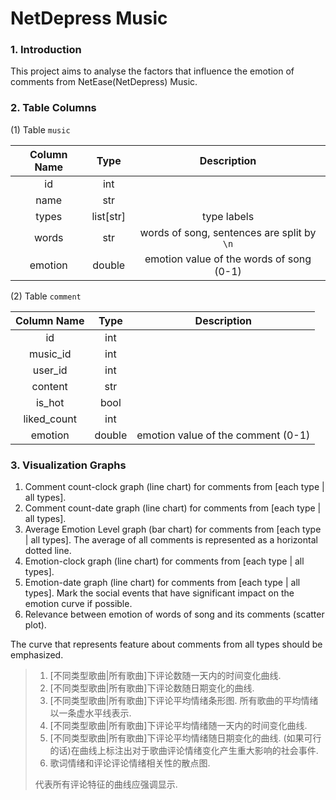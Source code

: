 # NetDepress Music

### 1. Introduction

This project aims to analyse the factors that influence the emotion of comments from NetEase(NetDepress) Music.







### 2. Table Columns

(1) Table `music`

| Column Name |   Type    |                Description                 |
| :---------: | :-------: | :----------------------------------------: |
|     id      |    int    |                                            |
|    name     |    str    |                                            |
|    types    | list[str] |                type labels                 |
|    words    |    str    | words of song, sentences are split by `\n` |
|   emotion   |  double   |  emotion value of the words of song (0-1)  |

(2) Table `comment`

| Column Name |  Type  |            Description             |
| :---------: | :----: | :--------------------------------: |
|     id      |  int   |                                    |
|  music_id   |  int   |                                    |
|   user_id   |  int   |                                    |
|   content   |  str   |                                    |
|   is_hot    |  bool  |                                    |
| liked_count |  int   |                                    |
|   emotion   | double | emotion value of the comment (0-1) |







### 3. Visualization Graphs

1. Comment count-clock graph (line chart) for comments from [each type | all types].
2. Comment count-date graph (line chart) for comments from [each type | all types].
3. Average Emotion Level graph (bar chart) for comments from [each type | all types]. The average of all comments is represented as a horizontal dotted line.
4. Emotion-clock graph (line chart) for comments from [each type | all types].
5. Emotion-date graph (line chart) for comments from [each type | all types]. Mark the social events that have significant impact on the emotion curve if possible.
6. Relevance between emotion of words of song and its comments (scatter plot).

The curve that represents feature about comments from all types should be emphasized.

> 1. [不同类型歌曲|所有歌曲]下评论数随一天内的时间变化曲线.
> 2. [不同类型歌曲|所有歌曲]下评论数随日期变化的曲线.
> 3. [不同类型歌曲|所有歌曲]下评论平均情绪条形图. 所有歌曲的平均情绪以一条虚水平线表示.
> 4. [不同类型歌曲|所有歌曲]下评论平均情绪随一天内的时间变化曲线.
> 5. [不同类型歌曲|所有歌曲]下评论平均情绪随日期变化的曲线. (如果可行的话)在曲线上标注出对于歌曲评论情绪变化产生重大影响的社会事件.
> 6. 歌词情绪和评论评论情绪相关性的散点图.
>
> 代表所有评论特征的曲线应强调显示.


